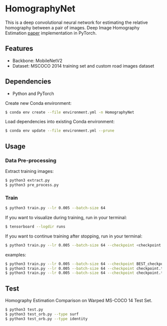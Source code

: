 # HomographyNet

This is a deep convolutional neural network for estimating the relative homography between a pair of images. 
Deep Image Homography Estimation [paper](https://arxiv.org/abs/1606.03798) implementation in PyTorch.

## Features

- Backbone: MobileNetV2
- Dataset: MSCOCO 2014 training set and custom road images dataset

## Dependencies

- Python and PyTorch

Create new Conda environment:
```bash
$ conda env create --file environment.yml -n HomographyNet
```
Load dependencies into existing Conda environment:
```bash
$ conda env update --file environment.yml --prune
```

## Usage
### Data Pre-processing
Extract training images:
```bash
$ python3 extract.py
$ python3 pre_process.py
```

### Train
```bash
$ python3 train.py --lr 0.005 --batch-size 64
```

If you want to visualize during training, run in your terminal:
```bash
$ tensorboard --logdir runs
```

If you want to continue training after stopping, run in your terminal:
```bash
$ python3 train.py --lr 0.005 --batch-size 64 --checkpoint <checkpoint.tar>
```
examples: 
```bash
$ python3 train.py --lr 0.005 --batch-size 64 --checkpoint BEST_checkpoint.tar
$ python3 train.py --lr 0.005 --batch-size 64 --checkpoint checkpoint.tar --end-epoch 2000
$ python3 train.py --lr 0.005 --batch-size 64 --checkpoint checkpoint.tar --end-epoch 10000
```

## Test
Homography Estimation Comparison on Warped MS-COCO 14 Test Set.
```bash
$ python3 test.py
$ python3 test_orb.py --type surf
$ python3 test_orb.py --type identity
```
